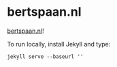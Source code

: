 # bertspaan.nl

[bertspaan.nl](http://bertspaan.nl)!

To run locally, install Jekyll and type:

    jekyll serve --baseurl ''
